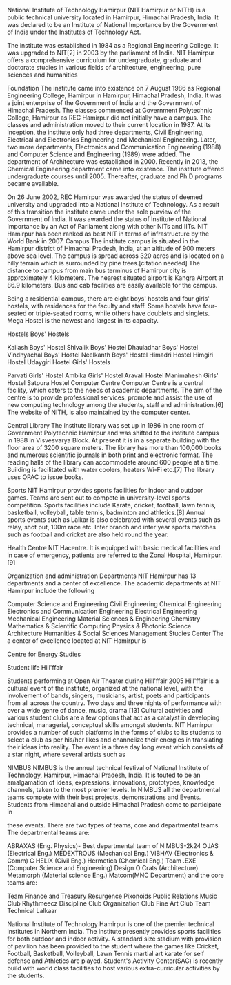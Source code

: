 National Institute of Technology Hamirpur (NIT Hamirpur or NITH) is a public technical university located in Hamirpur, Himachal Pradesh, India. It was declared to be an Institute of National Importance by the Government of India under the Institutes of Technology Act.

The institute was established in 1984 as a Regional Engineering College. It was upgraded to NIT[2] in 2003 by the parliament of India. NIT Hamirpur offers a comprehensive curriculum for undergraduate, graduate and doctorate studies in various fields of architecture, engineering, pure sciences and humanities

Foundation
The institute came into existence on 7 August 1986 as Regional Engineering College, Hamirpur in Hamirpur, Himachal Pradesh, India. It was a joint enterprise of the Government of India and the Government of Himachal Pradesh. The classes commenced at Government Polytechnic College, Hamirpur as REC Hamirpur did not initially have a campus. The classes and administration moved to their current location in 1987. At its inception, the institute only had three departments, Civil Engineering, Electrical and Electronics Engineering and Mechanical Engineering. Later, two more departments, Electronics and Communication Engineering (1988) and Computer Science and Engineering (1989) were added. The department of Architecture was established in 2000. Recently in 2013, the Chemical Engineering department came into existence. The institute offered undergraduate courses until 2005. Thereafter, graduate and Ph.D programs became available.

On 26 June 2002, REC Hamirpur was awarded the status of deemed university and upgraded into a National Institute of Technology. As a result of this transition the institute came under the sole purview of the Government of India. It was awarded the status of Institute of National Importance by an Act of Parliament along with other NITs and IITs. NIT Hamirpur has been ranked as best NIT in terms of infrastructure by the World Bank in 2007.
Campus
The institute campus is situated in the Hamirpur district of Himachal Pradesh, India, at an altitude of 900 meters above sea level. The campus is spread across 320 acres and is located on a hilly terrain which is surrounded by pine trees.[citation needed] The distance to campus from main bus terminus of Hamirpur city is approximately 4 kilometers. The nearest situated airport is Kangra Airport at 86.9 kilometers. Bus and cab facilities are easily available for the campus.

Being a residential campus, there are eight boys' hostels and four girls' hostels, with residences for the faculty and staff. Some hostels have four-seated or triple-seated rooms, while others have doublets and singlets. Mega Hostel is the newest and largest in its capacity.

Hostels
Boys' Hostels

Kailash Boys' Hostel
Shivalik Boys' Hostel
Dhauladhar Boys' Hostel
Vindhyachal Boys' Hostel
Neelkanth Boys' Hostel
Himadri Hostel
Himgiri Hostel
Udaygiri Hostel
Girls' Hostels

Parvati Girls' Hostel
Ambika Girls' Hostel
Aravali Hostel
Manimahesh Girls' Hostel
Satpura Hostel
Computer Centre
Computer Centre is a central facility, which caters to the needs of academic departments. The aim of the centre is to provide professional services, promote and assist the use of new computing technology among the students, staff and administration.[6] The website of NITH, is also maintained by the computer center.

Central Library
The institute library was set up in 1986 in one room of Government Polytechnic Hamirpur and was shifted to the institute campus in 1988 in Visvesvarya Block. At present it is in a separate building with the floor area of 3200 square meters. The library has more than 100,000 books and numerous scientific journals in both print and electronic format. The reading halls of the library can accommodate around 600 people at a time. Building is facilitated with water coolers, heaters Wi-Fi etc.[7] The library uses OPAC to issue books.

Sports
NIT Hamirpur provides sports facilities for indoor and outdoor games. Teams are sent out to compete in university-level sports competition. Sports facilities include Karate, cricket, football, lawn tennis, basketball, volleyball, table tennis, badminton and athletics.[8] Annual sports events such as Lalkar is also celebrated with several events such as relay, shot put, 100m race etc. Inter branch and inter year sports matches such as football and cricket are also held round the year.

Health Centre
NIT Hacentre. It is equipped with basic medical facilities and in case of emergency, patients are referred to the Zonal Hospital, Hamirpur.[9]

Organization and administration
Departments
NIT Hamirpur has 13 departments and a center of excellence. The academic departments at NIT Hamirpur include the following

Computer Science and Engineering
Civil Engineering
Chemical Engineering
Electronics and Communication Engineering
Electrical Engineering
Mechanical Engineering
Material Sciences & Engineering
Chemistry
Mathematics & Scientific Computing
Physics & Photonic Science
Architecture
Humanities & Social Sciences
Management Studies
Center
The a center of excellence located at NIT Hamirpur is

Centre for Energy Studies

Student life
Hill'ffair

Students performing at Open Air Theater during Hill'ffair 2005
Hill'ffair is a cultural event of the institute, organized at the national level, with the involvement of bands, singers, musicians, artist, poets and participants from all across the country. Two days and three nights of performance with over a wide genre of dance, music, drama.[13] Cultural activities and various student clubs are a few options that act as a catalyst in developing technical, managerial, conceptual skills amongst students. NIT Hamirpur provides a number of such platforms in the forms of clubs to its students to select a club as per his/her likes and channelize their energies in translating their ideas into reality. The event is a three day long event which consists of a star night, where several artists such as

NIMBUS
NIMBUS is the annual technical festival of National Institute of Technology, Hamirpur, Himachal Pradesh, India. It is touted to be an amalgamation of ideas, expressions, innovations, prototypes, knowledge channels, taken to the most premier levels. In NIMBUS all the departmental teams compete with their best projects, demonstrations and Events. Students from Himachal and outside Himachal Pradesh come to participate in

these events. There are two types of teams, core and departmental teams. The departmental teams are:

ABRAXAS (Eng. Physics)- Best departmental team of NIMBUS-2k24
OJAS (Electrical Eng.)
MEDEXTROUS (Mechanical Eng.)
VIBHAV (Electronics & Comm)
C HELIX (Civil Eng.)
Hermetica (Chemical Eng.)
Team .EXE (Computer Science and Engineering)
Design O Crats (Architecture)
Metamorph (Material science Eng.)
Matcom(MNC Department)
and the core teams are:

Team Finance and Treasury
Resurgence
Pixonoids
Public Relations
Music Club
Rhythmeecz
Discipline Club
Organization Club
Fine Art Club
Team Technical
Lalkaar

National Institute of Technology Hamirpur is one of the premier technical institutes in Northern India. The Institute presently provides sports facilities for both outdoor and indoor activity. A standard size stadium with provision of pavilion has been provided to the student where the games like Cricket, Football, Basketball, Volleyball, Lawn Tennis martial art karate for self defense and Athletics are played. Student's Activity Center(SAC) is recently build with world class facilities to host various extra-curricular activities by the students.
